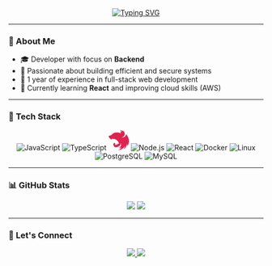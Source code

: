 <div align="center">
  <a href="https://readme-typing-svg.herokuapp.com/demo/">
    <img src="https://readme-typing-svg.herokuapp.com?font=Fira+Code&size=24&pause=1000&center=true&vCenter=true&color=00FFDD&width=800&lines=Hello%2C+my+name+is+Lucas+Silva+Rachor;Full-Stack+Developer;Backend+Focus+%7C+NestJS+%7C+Node.js+%7C+TypeScript;Welcome+to+my+GitHub!+%F0%9F%91%8B" alt="Typing SVG" />
  </a>
</div>

---

### 👋 About Me
- 🎓 Developer with focus on **Backend**
- 💼 Passionate about building efficient and secure systems
- 🚀 1 year of experience in full-stack web development
- 🌱 Currently learning **React** and improving cloud skills (AWS)

---

### 🧠 Tech Stack

<div align="center">
  <img src="https://cdn.jsdelivr.net/gh/devicons/devicon/icons/javascript/javascript-original.svg" height="40" width="40" alt="JavaScript" />
  <img src="https://cdn.jsdelivr.net/gh/devicons/devicon/icons/typescript/typescript-original.svg" height="40" width="40" alt="TypeScript" />
  <img src="https://github.com/devicons/devicon/blob/v2.16.0/icons/nestjs/nestjs-original.svg" height="40" width="40" alt="NestJS" />
  <img src="https://cdn.jsdelivr.net/gh/devicons/devicon/icons/nodejs/nodejs-original.svg" height="40" width="40" alt="Node.js" />
  <img src="https://cdn.jsdelivr.net/gh/devicons/devicon/icons/react/react-original.svg" height="40" width="40" alt="React" />
  <img src="https://cdn.jsdelivr.net/gh/devicons/devicon/icons/docker/docker-original.svg" height="40" width="40" alt="Docker" />
  <img src="https://cdn.jsdelivr.net/gh/devicons/devicon/icons/linux/linux-original.svg" height="40" width="40" alt="Linux" />
  <img src="https://cdn.jsdelivr.net/gh/devicons/devicon/icons/postgresql/postgresql-original.svg" height="40" width="40" alt="PostgreSQL" />
  <img src="https://cdn.jsdelivr.net/gh/devicons/devicon/icons/mysql/mysql-original.svg" height="40" width="40" alt="MySQL" />
</div>

---

### 📊 GitHub Stats

<div align="center">
  <img width="47%" src="https://github-readme-stats.vercel.app/api?username=LucasRachor&show_icons=true&theme=material-palenight&count_private=true" />
  <img width="47%" src="https://github-readme-stats.vercel.app/api/top-langs/?username=LucasRachor&layout=compact&theme=material-palenight" />
</div>

---

### 🔗 Let's Connect

<div align="center">
  <a href="https://www.linkedin.com/in/lucas-rachor-16b52a292/">
    <img src="https://img.shields.io/badge/-LinkedIn-0077B5?style=for-the-badge&logo=linkedin&logoColor=white" />
  </a>
  <a href="mailto:lucas.rachor32@gmail.com">
    <img src="https://img.shields.io/badge/-Email-D14836?style=for-the-badge&logo=gmail&logoColor=white" />
  </a>
</div>
